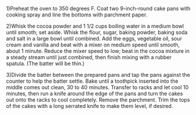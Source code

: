 1)Preheat the oven to 350 degrees F. Coat  two 9-inch-round cake pans with cooking spray and line the bottoms with parchment 
paper.

 2)Whisk the cocoa powder and 1 1/2 cups boiling water in a medium bowl until smooth; set aside. Whisk the flour, sugar, baking powder, baking soda and salt in a large bowl until combined. Add the eggs, vegetable oil, sour cream and vanilla and beat with a mixer on   medium speed until smooth, about 1 minute. Reduce the mixer speed to low; beat in the cocoa mixture in a steady stream until just  combined, then finish mixing with a rubber spatula. (The batter will be thin.)

3)Divide the batter between the prepared pans and tap the pans against the counter to help the batter settle. Bake until a toothpick inserted into the middle comes out clean, 30 to 40 minutes. Transfer to racks and let cool 10 minutes, then run a knife around the edge of the pans and turn the cakes out onto the racks to cool completely. Remove the parchment. Trim the tops of the cakes with a long serrated knife to make them level, if desired.